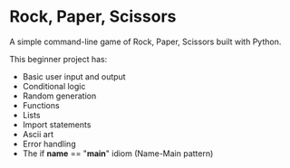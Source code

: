 # Rock, Paper, Scissors

A simple command-line game of Rock, Paper, Scissors built with Python.

This beginner project has:
- Basic user input and output
- Conditional logic
- Random generation
- Functions
- Lists
- Import statements
- Ascii art
- Error handling
- The if __name__ == "__main__" idiom (Name-Main pattern)
